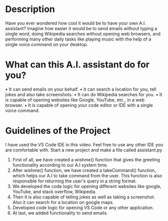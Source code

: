 # Description
Have you ever wondered how cool it would be to have your own A.I. assistant? 
Imagine how easier it would be to send emails without typing a single word, doing Wikipedia searches without opening web browsers, and performing many other daily tasks like playing music with the help of a single voice command on your desktop.

# What can this A.I. assistant do for you?
•	It can send emails on your behalf.
•	It can search a location for you, tell jokes and also take screenshots.
•	It can do Wikipedia searches for you.
•	It is capable of opening websites like Google, YouTube, etc., in a web browser.
•	It is capable of opening your code editor or IDE with a single voice command.

# Guidelines of the Project
I have used the VS Code IDE in this video. Feel free to use any other IDE you are comfortable with. Start a new project and make a file called assistant.py

1.	First of all, we have created a wishme() function that gives the greeting functionality according to our A.I system time.
2.	After wishme() function, we have created a takeCommand() function, which helps our A.I to take command from the user. This function is also responsible for returning the user's query in a string format.
3.	We developed the code logic for opening different websites like google, YouTube, and stack overflow, Wikipedia.
4.	Then it is also capable of telling jokes as well as taking a screenshot. Also it can search for a location on google maps. 
5.	Developed code logic for opening VS Code or any other application.
6.	At last, we added functionality to send emails.


